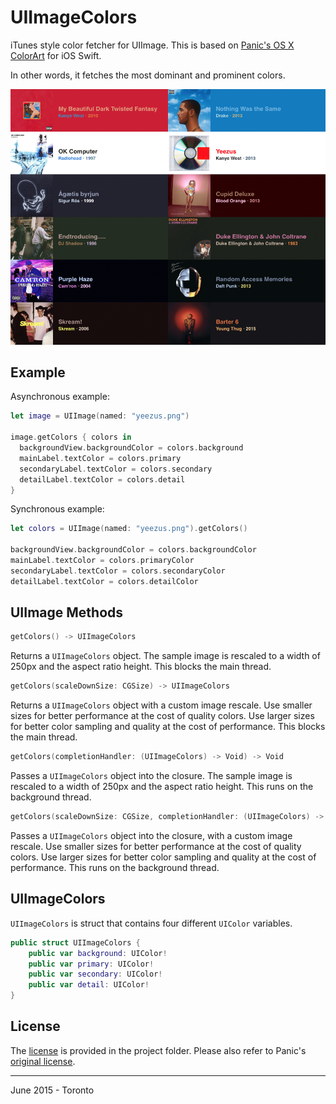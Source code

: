 # UIImageColors

iTunes style color fetcher for UIImage. This is based on [Panic's OS X ColorArt](https://github.com/panicinc/ColorArt/) for iOS Swift.

In other words, it fetches the most dominant and prominent colors.

![preview](preview.png)

## Example

Asynchronous example:

```swift
let image = UIImage(named: "yeezus.png")

image.getColors { colors in
  backgroundView.backgroundColor = colors.background
  mainLabel.textColor = colors.primary
  secondaryLabel.textColor = colors.secondary
  detailLabel.textColor = colors.detail
}
```

Synchronous example:

```swift
let colors = UIImage(named: "yeezus.png").getColors()

backgroundView.backgroundColor = colors.backgroundColor
mainLabel.textColor = colors.primaryColor
secondaryLabel.textColor = colors.secondaryColor
detailLabel.textColor = colors.detailColor
```

## UIImage Methods

```swift
getColors() -> UIImageColors
```

Returns a `UIImageColors` object. The sample image is rescaled to a width of 250px and the aspect ratio height. This blocks the main thread.

```swift
getColors(scaleDownSize: CGSize) -> UIImageColors
```

Returns a `UIImageColors` object with a custom image rescale. Use smaller sizes for better performance at the cost of quality colors. Use larger sizes for better color sampling and quality at the cost of performance. This blocks the main thread.

```swift
getColors(completionHandler: (UIImageColors) -> Void) -> Void
```

Passes a `UIImageColors` object into the closure. The sample image is rescaled to a width of 250px and the aspect ratio height. This runs on the background thread.

```swift
getColors(scaleDownSize: CGSize, completionHandler: (UIImageColors) -> Void) -> Void
```

Passes a `UIImageColors` object into the closure, with a custom image rescale. Use smaller sizes for better performance at the cost of quality colors. Use larger sizes for better color sampling and quality at the cost of performance. This runs on the background thread.

## UIImageColors

`UIImageColors` is struct that contains four different `UIColor` variables.

```swift
public struct UIImageColors {
    public var background: UIColor!
    public var primary: UIColor!
    public var secondary: UIColor!
    public var detail: UIColor!
}
```

## License

The [license](https://github.com/jathu/UIImageColors/blob/master/LICENSE) is provided in the project folder. Please also refer to Panic's [original license](https://github.com/panicinc/ColorArt/#license).

------
June 2015 - Toronto
